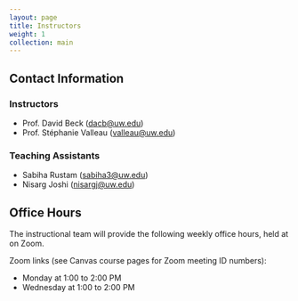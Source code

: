 ```yaml
---
layout: page
title: Instructors
weight: 1
collection: main
---
```


## Contact Information

### Instructors

- Prof. David Beck (dacb@uw.edu)
- Prof. Stéphanie Valleau (valleau@uw.edu)

### Teaching Assistants

- Sabiha Rustam (sabiha3@uw.edu)
- Nisarg Joshi (nisargj@uw.edu)


## Office Hours

The instructional team will provide the following weekly office hours, held at on Zoom.

Zoom links (see Canvas course pages for Zoom meeting ID numbers):
* Monday at 1:00 to 2:00 PM
* Wednesday at 1:00 to 2:00 PM
